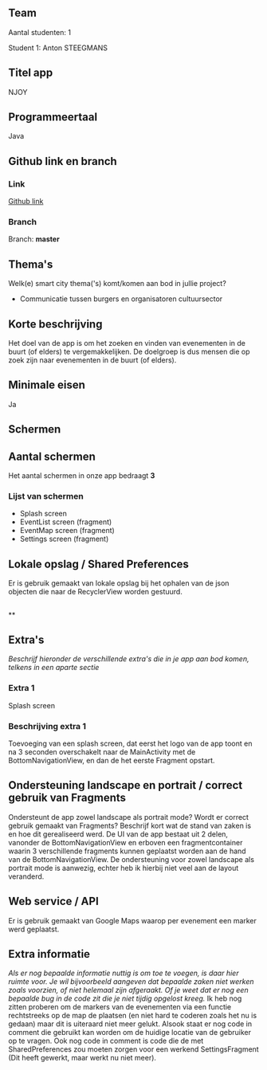 ## Team

Aantal studenten: 1

Student 1: Anton STEEGMANS

## Titel app

NJOY

## Programmeertaal

Java

## Github link en branch

### Link

[Github link](https://github.com/AntonSteegmansPXL/NJOY.git)

### Branch

Branch: **master**

## Thema's

Welk(e) smart city thema('s) komt/komen aan bod in jullie project?

* Communicatie tussen burgers en organisatoren cultuursector

## Korte beschrijving

Het doel van de app is om het zoeken en vinden van evenementen in de buurt (of elders) te vergemakkelijken. De doelgroep is dus mensen die op zoek zijn naar evenementen in de buurt (of elders).

## Minimale eisen

Ja

## Schermen

## Aantal schermen

Het aantal schermen in onze app bedraagt **3**

### Lijst van schermen

* Splash screen
* EventList screen (fragment)
* EventMap screen (fragment)
* Settings screen (fragment)

## Lokale opslag / Shared Preferences

Er is gebruik gemaakt van lokale opslag bij het ophalen van de json objecten die naar de RecyclerView worden gestuurd.

## 

**

## Extra's

*Beschrijf hieronder de verschillende extra's die in je app aan bod komen, telkens in een aparte sectie*

### Extra 1

Splash screen

### Beschrijving extra 1

Toevoeging van een splash screen, dat eerst het logo van de app toont en na 3 seconden overschakelt naar de MainActivity met de BottomNavigationView, en dan de het eerste Fragment opstart.

## Ondersteuning landscape en portrait / correct gebruik van Fragments

Ondersteunt de app zowel landscape als portrait mode? Wordt er correct gebruik gemaakt van Fragments? Beschrijf kort wat de stand van zaken is en hoe dit gerealiseerd werd.
De UI van de app bestaat uit 2 delen, vanonder de BottomNavigationView en erboven een fragmentcontainer waarin 3 verschillende fragments kunnen geplaatst worden aan de hand van de BottomNavigationView. De ondersteuning voor zowel landscape als portrait mode is aanwezig, echter heb ik hierbij niet veel aan de layout veranderd.

## Web service / API

Er is gebruik gemaakt van Google Maps waarop per evenement een marker werd geplaatst.

## Extra informatie

*Als er nog bepaalde informatie nuttig is om toe te voegen, is daar hier ruimte voor. Je wil bijvoorbeeld aangeven dat bepaalde zaken niet werken zoals voorzien, of niet helemaal zijn afgeraakt. Of je weet dat er nog een bepaalde bug in de code zit die je niet tijdig opgelost kreeg.*
Ik heb nog zitten proberen om de markers van de evenementen via een functie rechtstreeks op de map de plaatsen (en niet hard te coderen zoals het nu is gedaan) maar dit is uiteraard niet meer gelukt. Alsook staat er nog code in comment die gebruikt kan worden om de huidige locatie van de gebruiker op te vragen. Ook nog code in comment is code die de met SharedPreferences zou moeten zorgen voor een werkend SettingsFragment (Dit heeft gewerkt, maar werkt nu niet meer).
